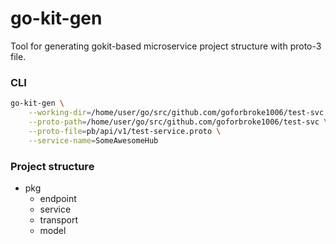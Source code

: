 # go-kit-gen

Tool for generating gokit-based microservice project structure with proto-3 file.

### CLI

```bash
go-kit-gen \
    --working-dir=/home/user/go/src/github.com/goforbroke1006/test-svc \
    --proto-path=/home/user/go/src/github.com/goforbroke1006/test-svc \
    --proto-file=pb/api/v1/test-service.proto \
    --service-name=SomeAwesomeHub
```

### Project structure

* pkg
    * endpoint
    * service
    * transport
    * model
